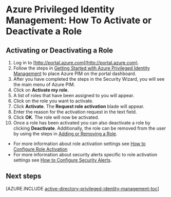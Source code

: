 <properties
   pageTitle="Azure Privileged Identity Management: How To Activate a Role"
   description="Learn how to activate roles for privileged identities with the Azure Privileged Identity Management extension."
   services="active-directory"
   documentationCenter=""
   authors="IHenkel"
   manager="stevenpo"
   editor=""/>

<tags
   ms.service="na"
   ms.devlang="na"
   ms.topic="article"
   ms.tgt_pltfrm="na"
   ms.workload="identity"
   ms.date="09/21/2015"
   ms.author="inhenk"/>

# Azure Privileged Identity Management: How To Activate or Deactivate a Role

## Activating or Deactivating a Role

1. Log in to [http://portal.azure.com](http://portal.azure.com).
2. Follow the steps in [Getting Started with Azure Privileged Identity Management](active-directory-privileged-identity-management-getting-started.md) to place Azure PIM on the portal dashboard.
3. After you have completed the steps in the Security Wizard, you will see the main menu of Azure PIM.
4. Click on **Activate my role**.
5. A list of roles that have been assigned to you will appear.
6. Click on the role you want to activate.
7. Click **Activate**. The **Request role activation** blade will appear.
8. Enter the reason for the activation request in the text field.
9. Click **OK**.  The role will now be activated.
10. Once a role has been activated you can also deactivate a role by clicking **Deactivate**.  Additionally, the role can be removed from the user by using the steps in [Adding or Removing a Role](active-directory-privileged-identity-management-how-to-add-role-to-user.md).

- For more information about role activation settings see [How to Configure Role Activation](active-directory-privileged-identity-management-how-to-configure-role-activation.md)
- For more information about security alerts specific to role activation settings see [How to Configure Security Alerts](active-directory-privileged-identity-management-how-to-configure-security-alerts).

<!--Every topic should have next steps and links to the next logical set of content to keep the customer engaged-->
## Next steps
[AZURE.INCLUDE [active-directory-privileged-identity-management-toc](../../includes/active-directory-privileged-identity-management-toc.md)]


